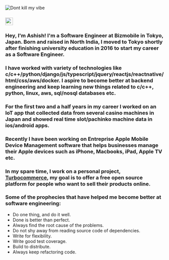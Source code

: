 ![Dont kill my vibe](https://ariel-baxter.s3.amazonaws.com/dontkillmyvibe.png)


### <img src="https://github.com/TheDudeThatCode/TheDudeThatCode/blob/master/Assets/Hi.gif" width="24px"> 

### Hey, I'm Ashish! I'm a Software Engineer at Bizmobile in Tokyo, Japan. Born and raised in North India, I moved to Tokyo shortly after finishing university education in 2016 to start my career as a Software Engineer. 

### I have worked with variety of technologies like c/c++/python/django/js/typescript/jquery/reactjs/reactnative/html/css/aws/docker. I aspire to become better at backend engineering and keep learning new things related to c/c++, python, linux, aws, sql/nosql databases etc.

### For the first two and a half years in my career I worked on an IoT app that collected data from several casino machines in Japan and showed real time slot/pachinko machine data in ios/android apps. 

### Recently I have been working on Entreprise Apple Mobile Device Management software that helps businesses manage their Apple devices such as iPhone, Macbooks, iPad, Apple TV etc. 

### In my spare time, I work on a personal project, [Turbocommerce](https://github.com/ashdaily/turbocommerce), my goal is to offer a free open source platform for people who want to sell their products online. 


### Some of the prophecies that have helped me become better at software engineering:

- Do one thing, and do it well.
- Done is better than perfect.
- Always find the root cause of the problems.
- Do not shy away from reading source code of dependencies.
- Write for flexibility.
- Write good test coverage.
- Build to distribute.
- Always keep refactoring code. 
